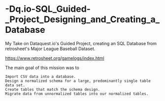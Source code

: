 # -Dq.io-SQL_Guided-_Project_Designing_and_Creating_a_Database
My Take on Dataquest.io's Guided Project, creating an SQL Database from retrosheet's Major League Baseball Dataset.

https://www.retrosheet.org/gamelogs/index.html

The main goal of this mission was to


    Import CSV data into a database.
    Design a normalized schema for a large, predominantly single table data set.
    Create tables that match the schema design.
    Migrate data from unnormalized tables into our normalized tables.

